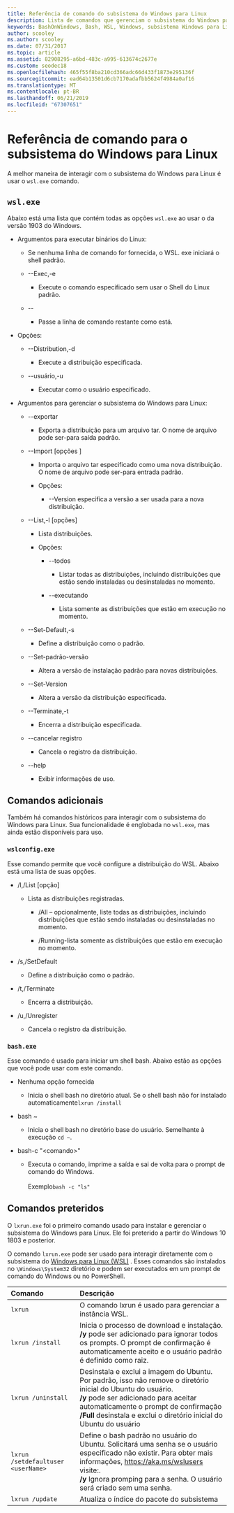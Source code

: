 ```yaml
---
title: Referência de comando do subsistema do Windows para Linux
description: Lista de comandos que gerenciam o subsistema do Windows para Linux
keywords: BashOnWindows, Bash, WSL, Windows, subsistema Windows para Linux, windowssubsystem, Ubuntu
author: scooley
ms.author: scooley
ms.date: 07/31/2017
ms.topic: article
ms.assetid: 82908295-a6bd-483c-a995-613674c2677e
ms.custom: seodec18
ms.openlocfilehash: 465f55f8ba210cd366adc66d433f1873e295136f
ms.sourcegitcommit: ead64b13501d6cb7170adafbb5624f4984a0af16
ms.translationtype: MT
ms.contentlocale: pt-BR
ms.lasthandoff: 06/21/2019
ms.locfileid: "67307651"
---
```

# <a name="command-reference-for-windows-subsystem-for-linux"></a>Referência de comando para o subsistema do Windows para Linux

A melhor maneira de interagir com o subsistema do Windows para Linux é usar o `wsl.exe` comando. 

## `wsl.exe` 

Abaixo está uma lista que contém todas as opções `wsl.exe` ao usar o da versão 1903 do Windows.

* Argumentos para executar binários do Linux:

    * Se nenhuma linha de comando for fornecida, o WSL. exe iniciará o shell padrão.

    * --Exec,-e<CommandLine>
        * Execute o comando especificado sem usar o Shell do Linux padrão.

    * --
        * Passe a linha de comando restante como está.

* Opções:
    * --Distribution,-d<Distro>
        * Execute a distribuição especificada.

    * --usuário,-u<UserName>
        * Executar como o usuário especificado.

* Argumentos para gerenciar o subsistema do Windows para Linux:

    * --exportar <Distro><FileName>
        * Exporta a distribuição para um arquivo tar.
        O nome de arquivo pode ser-para saída padrão.

    * --Import <Distro> <InstallLocation>[opções <FileName> ]
        * Importa o arquivo tar especificado como uma nova distribuição.
        O nome de arquivo pode ser-para entrada padrão.

        * Opções:
            * --Version <Version> especifica a versão a ser usada para a nova distribuição.

    * --List,-l [opções]
        * Lista distribuições.

        * Opções:
            * --todos
                * Listar todas as distribuições, incluindo distribuições que estão sendo instaladas ou desinstaladas no momento.

            * --executando
                * Lista somente as distribuições que estão em execução no momento.

    * --Set-Default,-s<Distro>
        * Define a distribuição como o padrão.

    * --Set-padrão-versão<Version>
        * Altera a versão de instalação padrão para novas distribuições.

    * --Set-Version <Distro><Version>
        * Altera a versão da distribuição especificada.

    * --Terminate,-t<Distro>
        * Encerra a distribuição especificada.

    * --cancelar registro<Distro>
        * Cancela o registro da distribuição.

    * --help
        * Exibir informações de uso.

## <a name="additional-commands"></a>Comandos adicionais

Também há comandos históricos para interagir com o subsistema do Windows para Linux. Sua funcionalidade é englobada no `wsl.exe`, mas ainda estão disponíveis para uso. 

### `wslconfig.exe`

Esse comando permite que você configure a distribuição do WSL. Abaixo está uma lista de suas opções.

* /l,/List [opção]
    * Lista as distribuições registradas.
        * /All – opcionalmente, liste todas as distribuições, incluindo distribuições que estão sendo instaladas ou desinstaladas no momento.

        * /Running-lista somente as distribuições que estão em execução no momento.

* /s,/SetDefault<DistributionName>
    * Define a distribuição como o padrão.

* /t,/Terminate<DistributionName>
    * Encerra a distribuição.

* /u,/Unregister<DistributionName>
    * Cancela o registro da distribuição.

### `bash.exe`

Esse comando é usado para iniciar um shell bash. Abaixo estão as opções que você pode usar com este comando.

* Nenhuma opção fornecida
    * Inicia o shell bash no diretório atual. Se o shell bash não for instalado automaticamente`lxrun /install`

* bash ~
    * Inicia o shell bash no diretório base do usuário.  Semelhante à execução `cd ~`.

* bash-c "&lt;comando&gt;"
    * Executa o comando, imprime a saída e sai de volta para o prompt de comando do Windows. <br/> <br/> Exemplo`bash -c "ls"`

## <a name="deprecated-commands"></a>Comandos preteridos

O `lxrun.exe` foi o primeiro comando usado para instalar e gerenciar o subsistema do Windows para Linux. Ele foi preterido a partir do Windows 10 1803 e posterior.

O comando `lxrun.exe` pode ser usado para interagir diretamente com o subsistema do [Windows para Linux (WSL)](https://msdn.microsoft.com/en-us/commandline/wsl/faq#what-windows-subsystem-for-linux-wsl-) .  Esses comandos são instalados no `\Windows\System32` diretório e podem ser executados em um prompt de comando do Windows ou no PowerShell.

| Comando                     | Descrição                     |
|:----------------------------|:---------------------------|
| `lxrun`                     | O comando lxrun é usado para gerenciar a instância WSL. |
| `lxrun /install`            | Inicia o processo de download e instalação. <br/> **/y** pode ser adicionado para ignorar todos os prompts.  O prompt de confirmação é automaticamente aceito e o usuário padrão é definido como raiz.          |
| `lxrun /uninstall`          | Desinstala e exclui a imagem do Ubuntu.  Por padrão, isso não remove o diretório inicial do Ubuntu do usuário. <br/> **/y** pode ser adicionado para aceitar automaticamente o prompt de confirmação <br/>**/Full** desinstala e exclui o diretório inicial do Ubuntu do usuário         |
| `lxrun /setdefaultuser <userName>`     | Define o bash padrão no usuário do Ubuntu. Solicitará uma senha se o usuário especificado não existir.  Para obter mais informações, https://aka.ms/wslusers visite:. <br/> **/y** Ignora promping para a senha.  O usuário será criado sem uma senha.|
| `lxrun /update`            | Atualiza o índice do pacote do subsistema          |
